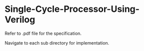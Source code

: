 # Single-Cycle-Processor-Using-Verilog

Refer to .pdf file for the specification. 

Navigate to each sub directory for implementation.
